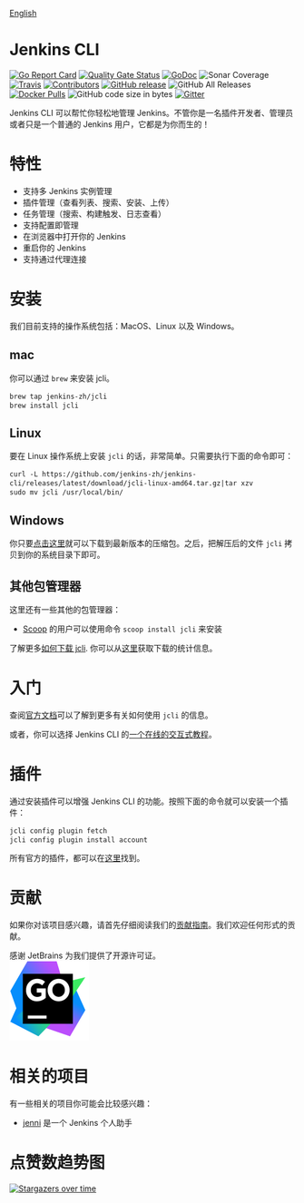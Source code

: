 [English](https://github.com/jenkins-zh/jenkins-cli/blob/master/README.md)

# Jenkins CLI

[![Go Report Card][go-report-card-badge]][go-report-card-url]
[![Quality Gate Status][sonar-badge]][sonar-link]
[![GoDoc][godoc-badge]][godoc-url]
![Sonar Coverage](https://img.shields.io/sonar/coverage/jenkins-zh_jenkins-cli?server=https%3A%2F%2Fsonarcloud.io)
[![Travis](https://img.shields.io/travis/jenkins-zh/jenkins-cli.svg?logo=travis&label=build&logoColor=white)](https://travis-ci.org/jenkins-zh/jenkins-cli)
[![Contributors](https://img.shields.io/github/contributors/jenkins-zh/jenkins-cli.svg)](https://github.com/jenkins-zh/jenkins-cli/graphs/contributors)
[![GitHub release](https://img.shields.io/github/release/jenkins-zh/jenkins-cli.svg?label=release)](https://github.com/jenkins-zh/jenkins-cli/releases/latest)
![GitHub All Releases](https://img.shields.io/github/downloads/jenkins-zh/jenkins-cli/total)
[![Docker Pulls](https://img.shields.io/docker/pulls/jenkinszh/jcli.svg)](https://hub.docker.com/r/jenkinszh/jcli/tags)
![GitHub code size in bytes](https://img.shields.io/github/languages/code-size/jenkins-zh/jenkins-cli)
[![Gitter](https://badges.gitter.im/jenkinsci/jenkins-cli.svg)](https://gitter.im/jenkinsci/jenkins-cli?utm_source=badge&utm_medium=badge&utm_campaign=pr-badge)

Jenkins CLI 可以帮忙你轻松地管理 Jenkins。不管你是一名插件开发者、管理员或者只是一个普通的 Jenkins 用户，它都是为你而生的！

# 特性

* 支持多 Jenkins 实例管理
* 插件管理（查看列表、搜索、安装、上传）
* 任务管理（搜索、构建触发、日志查看）
* 支持配置即管理
* 在浏览器中打开你的 Jenkins
* 重启你的 Jenkins
* 支持通过代理连接

# 安装

我们目前支持的操作系统包括：MacOS、Linux 以及 Windows。

## mac

你可以通过 `brew` 来安装 jcli。
```
brew tap jenkins-zh/jcli
brew install jcli
```

## Linux

要在 Linux 操作系统上安装 `jcli` 的话，非常简单。只需要执行下面的命令即可：
```
curl -L https://github.com/jenkins-zh/jenkins-cli/releases/latest/download/jcli-linux-amd64.tar.gz|tar xzv
sudo mv jcli /usr/local/bin/
```

## Windows

你只要[点击这里](https://github.com/jenkins-zh/jenkins-cli/releases/latest/download/jcli-windows-amd64.zip)就可以下载到最新版本的压缩包。之后，把解压后的文件 `jcli` 拷贝到你的系统目录下即可。

## 其他包管理器

这里还有一些其他的包管理器：

* [Scoop](https://scoop.sh/) 的用户可以使用命令 `scoop install jcli` 来安装

了解更多[如何下载 jcli](doc/download-zh.md).
你可以从[这里](http://somsubhra.com/github-release-stats/?username=jenkins-zh&repository=jenkins-cli)获取下载的统计信息。

# 入门

查阅[官方文档](http://jcli.jenkins-zh.cn/)可以了解到更多有关如何使用 `jcli` 的信息。

或者，你可以选择 Jenkins CLI 的[一个在线的交互式教程](https://www.katacoda.com/jenkins-zh/scenarios/course-jcli)。

# 插件

通过安装插件可以增强 Jenkins CLI 的功能。按照下面的命令就可以安装一个插件：

```
jcli config plugin fetch
jcli config plugin install account
```

所有官方的插件，都可以在[这里](https://github.com/jenkins-zh/jcli-plugins)找到。

# 贡献

如果你对该项目感兴趣，请首先仔细阅读我们的[贡献指南](CONTRIBUTING.md)。我们欢迎任何形式的贡献。

感谢 JetBrains 为我们提供了开源许可证。  
[![goland.svg](./goland.svg)](https://www.jetbrains.com/?from=jenkins-cli)

# 相关的项目
有一些相关的项目你可能会比较感兴趣：
* [jenni](https://github.com/m-sureshraj/jenni) 是一个 Jenkins 个人助手

# 点赞数趋势图

[![Stargazers over time](https://starchart.cc/jenkins-zh/jenkins-cli.svg)](https://starchart.cc/jenkins-zh/jenkins-cli)

[go-report-card-url]: https://goreportcard.com/report/jenkins-zh/jenkins-cli
[go-report-card-badge]: https://goreportcard.com/badge/jenkins-zh/jenkins-cli
[sonar-badge]: https://sonarcloud.io/api/project_badges/measure?project=jenkins-zh_jenkins-cli&metric=alert_status
[sonar-link]: https://sonarcloud.io/dashboard?id=jenkins-zh_jenkins-cli
[godoc-url]: https://godoc.org/github.com/jenkins-zh/jenkins-cli
[godoc-badge]: http://img.shields.io/badge/godoc-reference-5272B4.svg?style=flat-square
